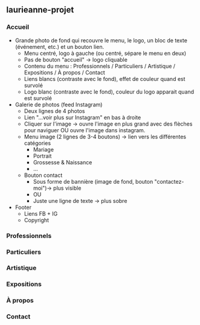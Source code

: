 ## laurieanne-projet

### Accueil
- Grande photo de fond qui recouvre le menu, le logo, un bloc de texte (événement, etc.) et un bouton lien.
  - Menu centré, logo à gauche (ou centré, sépare le menu en deux)
  - Pas de bouton "accueil" -> logo cliquable
  - Contenu du menu : Professionnels / Particuliers / Artistique / Expositions / À propos / Contact
  - Liens blancs (contraste avec le fond), effet de couleur quand est survolé
  - Logo blanc (contraste avec le fond), couleur du logo apparait quand est survolé
- Galerie de photos (feed Instagram)
  - Deux lignes de 4 photos
  - Lien "...voir plus sur Instagram" en bas à droite
  - Cliquer sur l'image -> ouvre l'image en plus grand avec des flèches pour naviguer OU ouvre l'image dans instagram.
  - Menu image (2 lignes de 3-4 boutons) -> lien vers les différentes catégories
    - Mariage
    - Portrait
    - Grossesse & Naissance
    - ...
  - Bouton contact
    - Sous forme de bannière (image de fond, bouton "contactez-moi")-> plus visible
    - OU
    - Juste une ligne de texte -> plus sobre
- Footer
  - Liens FB + IG
  - Copyright
  
### Professionnels
### Particuliers
### Artistique
### Expositions
### À propos
### Contact
